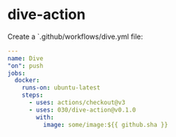 # dive-action

Create a `.github/workflows/dive.yml file:

```yaml
---
name: Dive
"on": push
jobs:
  docker:
    runs-on: ubuntu-latest
    steps:
      - uses: actions/checkout@v3
      - uses: 030/dive-action@v0.1.0
        with:
          image: some/image:${{ github.sha }}
```
